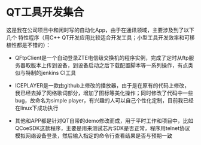 # QT工具开发集合
这是我在公司项目中和闲时写的自动化App，由于在通讯领域，主要涉及到了以下几个
特性程序（用C++ QT开发应用比较适合开发工具；小型工具开发效率和可移植性都是不错的）：

* QFtpClient是一个自动登录ZTE电信级交换机的程序实例，完成了定时从ftp服务器取版本上传到设备，到设备启动之后下载配置脚本等一系列操作，有点类似与特制的jenkins CI工具

* ICEPLAYER是一款由github上修改的播放器，由于是在原有的代码上修改，我已经去掉了网络歌词部分，增加了图标等美化操作；同时修改了代码中一些bug，故命名为simple player，有兴趣的人可以自己个性化定制，目前我已经在linux下成功执行

* 其他和APP都是针对QT自带的demo修改而成，用于平时工作和项目中，比如QCoeSDK这款程序，主要是用来测试芯片SDK是否正常，程序用telnet协议模拟网络设备登录，然后输入指定的命令行查看结果是否与预期一致
